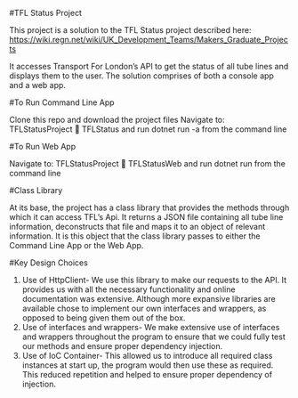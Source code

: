 #TFL Status Project

This project is a solution to the TFL Status project described here: https://wiki.regn.net/wiki/UK_Development_Teams/Makers_Graduate_Projects

It accesses Transport For London’s API to get the status of all tube lines and displays them to the user. The solution comprises of both a console app and a web app.

#To Run Command Line App

 Clone this repo and download the project files
 Navigate to: TFLStatusProject  TFLStatus and run dotnet run -a from the command line

#To Run Web App

 Navigate to: TFLStatusProject  TFLStatusWeb and run dotnet run from the command line
 
#Class Library
 
At its base, the project has a class library that provides the methods through which it can access TFL’s Api. It returns a JSON file containing all tube line information, deconstructs that file and maps it to an object of relevant information. It is this object that the class library passes to either the Command Line App or the Web App.

#Key Design Choices
1.	Use of HttpClient- We use this library to make our requests to the API. It provides us with all the necessary functionality and online documentation was extensive. Although more expansive libraries are available chose to implement our own interfaces and wrappers, as opposed to being given them out of the box.
2.	Use of interfaces and wrappers- We make extensive use of interfaces and wrappers throughout the program to ensure that we could fully test our methods and ensure proper dependency injection.
3.	Use of IoC Container- This allowed us to introduce all required class instances at start up, the program would then use these as required. This reduced repetition and helped to ensure proper dependency of injection.

